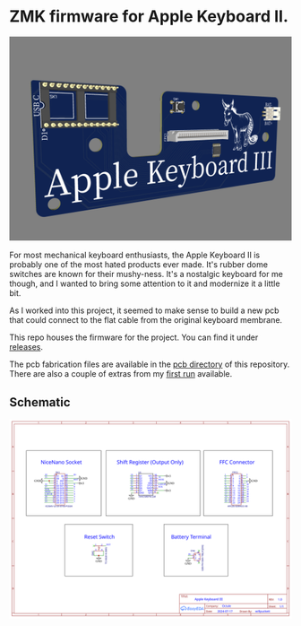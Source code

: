 # ZMK firmware for Apple Keyboard II.

![AKIII](static/akiii.png)

For most mechanical keyboard enthusiasts, the Apple Keyboard II is probably one of the most hated products ever made. It's rubber dome switches are known for their mushy-ness. It's a nostalgic keyboard for me though, and I wanted to bring some attention to it and modernize it a little bit.

As I worked into this project, it seemed to make sense to build a new pcb that could connect to the flat cable from the original keyboard membrane.

This repo houses the firmware for the project. You can find it under [releases](https://github.com/willpuckett/zmk-config-ak3/releases/latest). 

The pcb fabrication files are available in the [pcb directory](https://github.com/willpuckett/zmk-config-ak3/tree/main/pcb) of this repository. There are also a couple of extras from my [first run](https://www.etsy.com/listing/1768344309/ak3) available.


## Schematic

![Schematic](/static/Schematic_AKIII_2024-07-25.svg)
